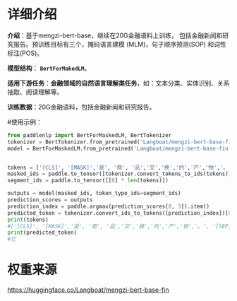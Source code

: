# 详细介绍
**介绍**：基于mengzi-bert-base，继续在20G金融语料上训练，
包括金融新闻和研究报告。预训练目标有三个，掩码语言建模 (MLM)，句子顺序预测(SOP)
和词性标注(POS)。

**模型结构**： **`BertForMakedLM`**。

**适用下游任务**：**金融领域的自然语言理解类任务**，如：文本分类、实体识别、关系抽取、阅读理解等。

**训练数据**：20G金融语料，包括金融新闻和研究报告。

#使用示例：
```python
from paddlenlp import BertForMaskedLM, BertTokenizer
tokenizer = BertTokenizer.from_pretrained('Langboat/mengzi-bert-base-fin')
model = BertForMaskedLM.from_pretrained('Langboat/mengzi-bert-base-fin')


tokens = ['[CLS]', '[MASK]','是', '商', '品','交','换','的','产','物','。', '[SEP]']
masked_ids = paddle.to_tensor([tokenizer.convert_tokens_to_ids(tokens)])
segment_ids = paddle.to_tensor([[0] * len(tokens)])

outputs = model(masked_ids, token_type_ids=segment_ids)
prediction_scores = outputs
prediction_index = paddle.argmax(prediction_scores[0, 3]).item()
predicted_token = tokenizer.convert_ids_to_tokens([prediction_index])[0]
print(tokens)
#['[CLS]', '[MASK]','是', '商', '品','交','换','的','产','物','。', '[SEP]']
print(predicted_token)
#它
```

# 权重来源
https://huggingface.co/Langboat/mengzi-bert-base-fin
